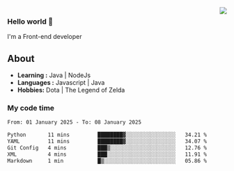 <img align='right' src="https://github-readme-stats.vercel.app/api?username=jumodada&show_icons=true&theme=vue">

### Hello world 👋

I'm a Front-end developer 
    
## About
-  **Learning :** Java | NodeJs
-  **Languages :** Javascript | Java
-  **Hobbies:** Dota | The Legend of Zelda

### My code time

<!--START_SECTION:waka-->

```txt
From: 01 January 2025 - To: 08 January 2025

Python       11 mins         ████████▓░░░░░░░░░░░░░░░░   34.21 %
YAML         11 mins         ████████▓░░░░░░░░░░░░░░░░   34.07 %
Git Config   4 mins          ███▒░░░░░░░░░░░░░░░░░░░░░   12.76 %
XML          4 mins          ███░░░░░░░░░░░░░░░░░░░░░░   11.91 %
Markdown     1 min           █▒░░░░░░░░░░░░░░░░░░░░░░░   05.86 %
```

<!--END_SECTION:waka-->
